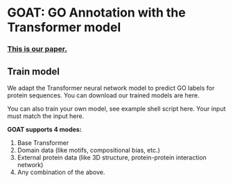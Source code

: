 # GOAT: GO Annotation with the Transformer model 

### [This is our paper.](https://www.biorxiv.org/content/10.1101/2020.01.31.929604v1)

## Train model

We adapt the Transformer neural network model to predict GO labels for protein sequences. You can download our trained models are here. 

You can also train your own model, see example shell script here. Your input must match the input here. 

**GOAT supports 4 modes:** 
1. Base Transformer
2. Domain data (like motifs, compositional bias, etc.)
3. External protein data (like 3D structure, protein-protein interaction network)
4. Any combination of the above. 




